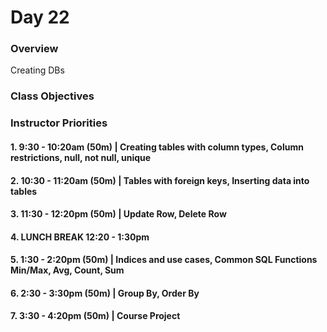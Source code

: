 # Day 22

### Overview
Creating DBs

### Class Objectives

### Instructor Priorities

#### 1. 9:30 - 10:20am (50m) | Creating tables with column types, Column restrictions, null, not null, unique

#### 2. 10:30 - 11:20am (50m) | Tables with foreign keys, Inserting data into tables

#### 3. 11:30 - 12:20pm (50m) | Update Row, Delete Row

#### 4. LUNCH BREAK 12:20 - 1:30pm

#### 5. 1:30 - 2:20pm (50m) | Indices and use cases, Common SQL Functions Min/Max, Avg, Count, Sum

#### 6. 2:30 - 3:30pm (50m) | Group By, Order By

#### 7. 3:30 - 4:20pm (50m) | Course Project
